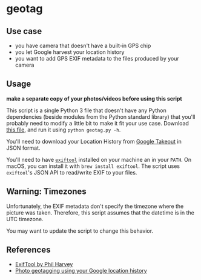 # geotag

## Use case

- you have camera that doesn't have a built-in GPS chip
- you let Google harvest your location history
- you want to add GPS EXIF metadata to the files produced by your camera

## Usage

**make a separate copy of your photos/videos before using this script**

This script is a single Python 3 file that doesn't have any Python dependencies (beside modules from the Python standard library) that you'll probably need to modify a little bit to make it fit your use case. Download [this file](./geotag/geotag.py), and run it using `python geotag.py -h`.

You'll need to download your Location History from [Google Takeout](https://takeout.google.com/settings/takeout) in JSON format.

You'll need to have [`exiftool`](https://exiftool.org/) installed on your machine an in your `PATH`. On macOS, you can install it with `brew install exiftool`. The script uses `exiftool`'s JSON API to read/write EXIF to your files.

## Warning: Timezones

Unfortunately, the EXIF metadata don't specify the timezone where the picture was taken. Therefore, this script assumes that the datetime is in the UTC timezone.

You may want to update the script to change this behavior.

## References

- [ExifTool by Phil Harvey](https://exiftool.org/)
- [Photo geotagging using your Google location history](https://chuckleplant.github.io/2018/07/23/google-photos-geotag.html)
